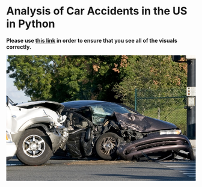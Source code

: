# Analysis of Car Accidents in the US in Python

**Please use [this link](https://nbviewer.org/github/sheldonkappel/us_car_accidents_mini_analysis/blob/main/us_accidents_EDA.ipynb) in order to ensure that you see all of the visuals correctly.**

<img src = "car_accident.jpg" alt = "">

